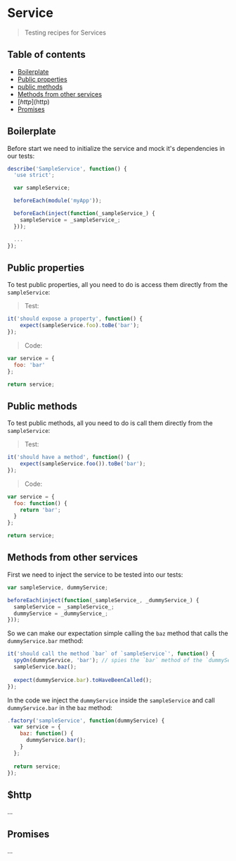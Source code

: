# Service
> Testing recipes for Services

## Table of contents

- [Boilerplate](#boilerplate)
- [Public properties](#public-properties)
- [public methods](#public-methods)
- [Methods from other services](#methods-from-other-services)
- [$http]($http)
- [Promises](#promises)

## Boilerplate

Before start we need to initialize the service and mock it's dependencies in our tests:

```js
describe('SampleService', function() {
  'use strict';

  var sampleService;

  beforeEach(module('myApp'));

  beforeEach(inject(function(_sampleService_) {
    sampleService = _sampleService_;
  }));

  ...
});
```

## Public properties

To test public properties, all you need to do is access them directly from the `sampleService`:

> Test:

```js
it('should expose a property', function() {
    expect(sampleService.foo).toBe('bar');
});
```

> Code:

```js
var service = {
  foo: 'bar'
};

return service;
```

## Public methods

To test public methods, all you need to do is call them directly from the `sampleService`:

> Test:

```js
it('should have a method', function() {
    expect(sampleService.foo()).toBe('bar');
});
```

> Code:

```js
var service = {
  foo: function() {
    return 'bar';
  }
};

return service;
```


## Methods from other services

First we need to inject the service to be tested into our tests:

```js
var sampleService, dummyService;

beforeEach(inject(function(_sampleService_, _dummyService_) {
  sampleService = _sampleService_;
  dummyService = _dummyService_;
}));
```

So we can make our expectation simple calling the `baz` method that calls the `dummyService.bar` method:

```js
it('should call the method `bar` of `sampleService`', function() {
  spyOn(dummyService, 'bar'); // spies the `bar` method of the `dummyService`. Search for Jasmine Spies for more info
  sampleService.baz();
  
  expect(dummyService.bar).toHaveBeenCalled();
});
```

In the code we inject the `dummyService` inside the `sampleService` and call `dummyService.bar` in the `baz` method:

```js
.factory('sampleService', function(dummyService) {
  var service = {
    baz: function() {
      dummyService.bar();
    }
  };
  
  return service;
});

```


## $http

...

## Promises

...


